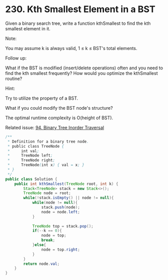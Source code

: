 # 230. Kth Smallest Element in a BST
Given a binary search tree, write a function kthSmallest to find the kth smallest element in it.

Note: 

You may assume k is always valid, 1 ≤ k ≤ BST's total elements.

Follow up:

What if the BST is modified (insert/delete operations) often and you need to find the kth smallest frequently? How would you optimize the kthSmallest routine?

Hint:

Try to utilize the property of a BST.

What if you could modify the BST node's structure?

The optimal runtime complexity is O(height of BST).

Related issue: [94. Binary Tree Inorder Traversal](94.md)

```java
/**
 * Definition for a binary tree node.
 * public class TreeNode {
 *     int val;
 *     TreeNode left;
 *     TreeNode right;
 *     TreeNode(int x) { val = x; }
 * }
 */
public class Solution {
    public int kthSmallest(TreeNode root, int k) {
        Stack<TreeNode> stack = new Stack<>();
        TreeNode node = root;
        while(!stack.isEmpty() || node != null){
            while(node != null){
                stack.push(node);
                node = node.left;
            }
            
            TreeNode top = stack.pop();
            if(--k == 0){
                node = top;
                break;
            }else{
                node = top.right;
            }
        }
        return node.val;
    }
}
```